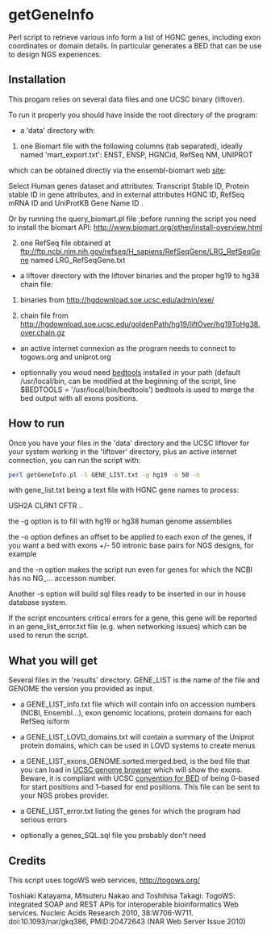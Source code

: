 # getGeneInfo
Perl script to retrieve various info form a list of HGNC genes, including exon coordinates or domain details.
In particular generates a BED that can be use to design NGS experiences.

## Installation

This progam relies on several data files and one UCSC binary (liftover).

To run it properly you should have inside the root directory of the program:

* a 'data' directory with:

1. one Biomart file with the following columns (tab separated), ideally named 'mart_export.txt':
ENST, ENSP, HGNCid, RefSeq NM, UNIPROT

which can be obtained directly via the ensembl-biomart web [site](http://www.ensembl.org/biomart/):

Select Human genes dataset and attributes: Transcript Stable ID, Protein stable ID in gene attributes, and in external attributes HGNC ID, RefSeq mRNA ID and UniProtKB Gene Name ID .

Or by running the query_biomart.pl file ;before running the script you need to install the biomart API: <http://www.biomart.org/other/install-overview.html>

2. one RefSeq file obtained at <ftp://ftp.ncbi.nlm.nih.gov/refseq/H_sapiens/RefSeqGene/LRG_RefSeqGene> named LRG_RefSeqGene.txt

* a liftover directory with the liftover binaries and the proper hg19 to hg38 chain file:


1. binaries from <http://hgdownload.soe.ucsc.edu/admin/exe/>

2. chain file from <http://hgdownload.soe.ucsc.edu/goldenPath/hg19/liftOver/hg19ToHg38.over.chain.gz>

* an active internet connexion as the program needs to connect to togows.org and uniprot.org

* optionnally you woud need [bedtools](http://bedtools.readthedocs.io/en/latest/) installed in your path (default /usr/local/bin, can be modified at the beginning of the script, line $BEDTOOLS = '/usr/local/bin/bedtools')
bedtools is used to merge the bed output with all exons positions.

## How to run

Once you have your files in the 'data' directory and the UCSC liftover for your system working in the 'liftover' directory, plus an active internet connection, you can run the script with:

```bash
perl getGeneInfo.pl -l GENE_LIST.txt -g hg19 -o 50 -n
```

with gene_list.txt being a text file with HGNC gene names to process:

USH2A
CLRN1
CFTR
..

the -g option is to fill with hg19 or hg38 human genome assemblies

the -o option defines an offset to be applied to each exon of the genes, if you want a bed with exons +/- 50 intronic base pairs for NGS designs, for example

and the -n option makes the script run even for genes for which the NCBI has no NG_... accesson number.

Another -s option will build sql files ready to be inserted in our in house database system.

If the script encounters critical errors for a gene, this gene will be reported in an gene_list_error.txt file (e.g. when networking issues) which can be used to rerun the script.


## What you will get

Several files in the 'results' directory. GENE_LIST is the name of the file and GENOME the version you provided as input.

* a GENE_LIST_info.txt file which will contain info on accession numbers (NCBI, Ensembl...), exon genomic locations, protein domains for each RefSeq isiform

* a GENE_LIST_LOVD_domains.txt will contain a summary of the Uniprot protein domains, which can be used in LOVD systems to create menus

* a GENE_LIST_exons_GENOME.sorted.merged.bed, is the bed file that you can load in [UCSC genome browser](https://www.genome.ucsc.edu/) which will show the exons. Beware, it is compliant with UCSC [convention for BED](http://genome.ucsc.edu/blog/the-ucsc-genome-browser-coordinate-counting-systems/) of being 0-based for start positions and 1-based for end positions. This file can be sent to your NGS probes provider.

* a GENE_LIST_error.txt listing the genes for which the program had serious errors

* optionally a genes_SQL.sql file you probably don't need

## Credits

This script uses togoWS web services, http://togows.org/

Toshiaki Katayama, Mitsuteru Nakao and Toshihisa Takagi: TogoWS: integrated SOAP and REST APIs for interoperable bioinformatics Web services. Nucleic Acids Research 2010, 38:W706-W711. doi:10.1093/nar/gkq386, PMID:20472643 (NAR Web Server Issue 2010)